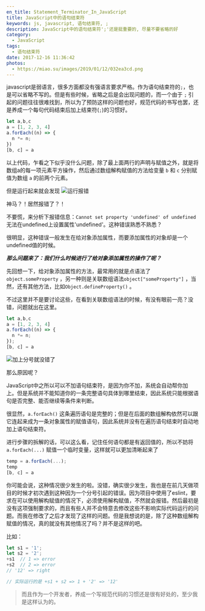 ```yaml
---
en_title: Statement_Terminator_In_JavaScript
title: JavaScript中的语句结束符
keywords: js, javascript, 语句结束符, ;
description: JavaScript中的语句结束符';'还是挺重要的, 尽量不要省略的好
category:
  - JavaScript
tags:
  - 语句结束符
date: 2017-12-16 11:36:42
photos:
  - https://miao.su/images/2019/01/12/032ea3cd.png
---
```


javascript是弱语言，很多方面都没有强语言要求严格。作为语句结束符的`;`，也是可以省略不写的。但是有些时候，省略之后是会出现问题的，而一个由于 `;` 引起的问题往往很难找到，所以为了预防这样的问题也好，规范代码的书写也罢，还是养成一个每句代码结束后加上结束符(`;`)的习惯好。

<!-- more -->

```js
let a,b,c
a = [1, 2, 3, 4]
a.forEach((n) => {
  n *= n;
})
[b, c] = a
```

以上代码，乍看之下似乎没什么问题，除了最上面两行的声明与赋值之外，就是将数组a的每一项元素平方操作，然后通过数组解构赋值的方法给变量 `b` 和 `c` 分别赋值为数组 `a` 的前两个元素。

但是运行起来就会发现
![运行报错](https://miao.su/images/2019/01/07/error875ae.png)

神马？！居然报错了？！

不要慌，来分析下报错信息：`Cannot set property 'undefined' of undefined` 无法在undefined上设置属性'undefined'。这种错误熟悉不熟悉？

很明显，这种错误一般发生在给对象添加属性，而要添加属性的对象却是一个undefined值的时候。

***那么问题来了：我们什么时候进行了给对象添加属性的操作了呢？***

先回想一下，给对象添加属性的方法，最常用的就是点语法了`object.someProperty` ，另一种则是关联数组语法`object["someProperty"]` ，当然，还有其他方法，比如`Object.defineProperty()` 。

不过这里并不是要讨论这些，在看到关联数组语法的时候，有没有眼前一亮？没错，问题就出在这里。

```js
let a,b,c
a = [1, 2, 3, 4]
a.forEach((n) => {
  n *= n;
});
[b, c] = a
```

![加上分号就没错了](https://miao.su/images/2019/01/07/ok11918.png)

那么原因呢？

JavaScript中之所以可以不加语句结束符，是因为你不加，系统会自动帮你加上。但是系统并不能知道你的一条完整语句具体到哪里结束，因此系统只能根据语句是否完整、能否继续等条件来判断。

很显然，`a.forEach()` 这条遍历语句是完整的；但是在后面的数组解构依然可以跟它连起来成为一条对象属性的赋值语句，因此系统并没有在遍历语句结束时自动地加上语句结束符。

进行步骤的拆解的话，可以这么看，记住任何语句都是有返回值的，所以不妨将`a.forEach(...)` 赋值一个临时变量，这样就可以更加清晰起来了

```js
temp = a.forEach(...);
temp
[b, c] = a
```

你可能会说，这种情况很少发生的啦。没错，确实很少发生，我也是在前几天做项目的时候才初次遇到这种因为一个分号引起的错误。因为项目中使用了eslint，要求在可以使用解构赋值的情况下，必须使用解构赋值，不然就会报错。然后最初是没有这项强制要求的，而且有些人并不会特意去修改这些不影响实际代码运行的问题。而我在修改了之后才发现了这样的问题。但是我想说的是，除了这种数组解构赋值的情况，真的就没有其他情况了吗？并不是这样的吧。

比如：

``` js
let s1 = '1';
let s2 = '2';
+s1  // 1 => error
+s2  // 2 => error
// '12' => right

// 实际运行的是 +s1 + s2 => 1 + '2' => '12'
```

> 而且作为一个开发者，养成一个写规范代码的习惯还是很有好处的，至少我是这样认为的。
